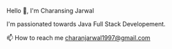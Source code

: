 Hello 👋, I'm Charansing Jarwal

I'm passionated towards Java Full Stack Developement.
 
📫 How to reach me charanjarwal1997@gmail.com 
 


